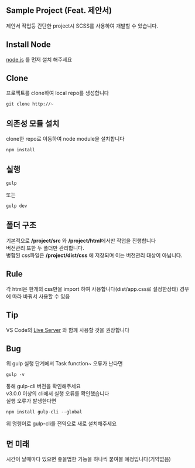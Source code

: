 ## Sample Project (Feat. 제안서)
제안서 작업등 간단한 project시 SCSS를 사용하여 개발할 수 있습니다.

## Install Node
[node.js](https://nodejs.org/en/) 를 먼저 설치 해주세요

## Clone
프로젝트를 clone하여 local repo를 생성합니다
```
git clone http://~
```

## 의존성 모듈 설치
clone한 repo로 이동하여 node module을 설치합니다
```
npm install
```

## 실행
```
gulp
```
또는
```
gulp dev
```

## 폴더 구조
기본적으로 **/project/src** 와 **/project/html**에서만 작업을 진행합니다<br>
버전관리 또한 두 폴더만 관리합니다.<br>
병합된 css파일은 **/project/dist/css** 에 저장되며 이는 버전관리 대상이 아닙니다.

## Rule
각 html은 한개의 css만을 import 하여 사용합니다(dist/app.css로 설정한상태)
경우에 따라 바꿔서 사용할 수 있음

## Tip
VS Code의 [Live Server](https://marketplace.visualstudio.com/items?itemName=ritwickdey.LiveServer) 와 함께 사용할 것을 권장합니다

## Bug
위 gulp 실행 단계에서 Task function~ 오류가 난다면 
```
gulp -v
```
통해 gulp-cli 버전을 확인해주세요<br>
v3.0.0 이상의 cli에서 실행 오류를 확인했습니다<br>
실행 오류가 발생한다면
```
npm install gulp-cli --global
```
위 명령어로 gulp-cli를 전역으로 새로 설치해주세요

## 먼 미래
시간이 날때마다 있으면 좋을법한 기능을 하나씩 붙여볼 예정입니다(기약없음)
